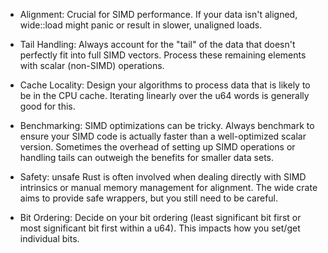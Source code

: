 - Alignment: Crucial for SIMD performance. If your data isn't aligned, wide::load might panic or result in slower, unaligned loads.

- Tail Handling: Always account for the "tail" of the data that doesn't perfectly fit into full SIMD vectors. Process these remaining elements with scalar (non-SIMD) operations.

- Cache Locality: Design your algorithms to process data that is likely to be in the CPU cache. Iterating linearly over the u64 words is generally good for this.

- Benchmarking: SIMD optimizations can be tricky. Always benchmark to ensure your SIMD code is actually faster than a well-optimized scalar version. Sometimes the overhead of setting up SIMD operations or handling tails can outweigh the benefits for smaller data sets.

- Safety: unsafe Rust is often involved when dealing directly with SIMD intrinsics or manual memory management for alignment. The wide crate aims to provide safe wrappers, but you still need to be careful.

- Bit Ordering: Decide on your bit ordering (least significant bit first or most significant bit first within a u64). This impacts how you set/get individual bits.

